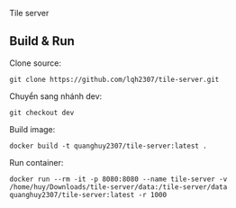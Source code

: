 Tile server

## Build & Run

Clone source:

	git clone https://github.com/lqh2307/tile-server.git

Chuyển sang nhánh dev:

	git checkout dev

Build image:

	docker build -t quanghuy2307/tile-server:latest .

Run container:

	docker run --rm -it -p 8080:8080 --name tile-server -v /home/huy/Downloads/tile-server/data:/tile-server/data quanghuy2307/tile-server:latest -r 1000
